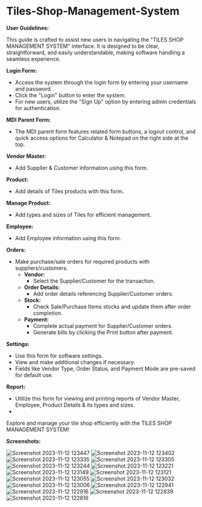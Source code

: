 # Tiles-Shop-Management-System

**User Guidelines:**

This guide is crafted to assist new users in navigating the "TILES SHOP MANAGEMENT SYSTEM" interface. It is designed to be clear, straightforward, and easily understandable, making software handling a seamless experience.

**Login Form:**
- Access the system through the login form by entering your username and password.
- Click the "Login" button to enter the system.
- For new users, utilize the "Sign Up" option by entering admin credentials for authentication.

**MDI Parent Form:**
- The MDI parent form features related form buttons, a logout control, and quick access options for Calculator & Notepad on the right side at the top.

**Vendor Master:**
- Add Supplier & Customer information using this form.

**Product:**
- Add details of Tiles products with this form.

**Manage Product:**
- Add types and sizes of Tiles for efficient management.

**Employee:**
- Add Employee information using this form.

**Orders:**
- Make purchase/sale orders for required products with suppliers/customers.
  - **Vendor:**
    - Select the Supplier/Customer for the transaction.
  - **Order Details:**
    - Add order details referencing Supplier/Customer orders.
  - **Stock:**
    - Check Sale/Purchase Items stocks and update them after order completion.
  - **Payment:**
    - Complete actual payment for Supplier/Customer orders.
    - Generate bills by clicking the Print button after payment.

**Settings:**
- Use this form for software settings.
- View and make additional changes if necessary.
- Fields like Vendor Type, Order Status, and Payment Mode are pre-saved for default use.

**Report:**
- Utilize this form for viewing and printing reports of Vendor Master, Employee, Product Details & its types and sizes.
- 
Explore and manage your tile shop efficiently with the TILES SHOP MANAGEMENT SYSTEM!

**Screenshots:**

![Screenshot 2023-11-12 123447](https://github.com/PraveenChavan-11/Tiles-Shop-Management-System/assets/142572979/5ee7ce9b-24e2-4eb8-ab9b-020d75d363cc)
![Screenshot 2023-11-12 123402](https://github.com/PraveenChavan-11/Tiles-Shop-Management-System/assets/142572979/47a95c00-031b-4dba-879b-7cd2c5bab9a5)
![Screenshot 2023-11-12 123335](https://github.com/PraveenChavan-11/Tiles-Shop-Management-System/assets/142572979/00c23341-806d-468d-8aa7-d7a9f73bba4c)
![Screenshot 2023-11-12 123305](https://github.com/PraveenChavan-11/Tiles-Shop-Management-System/assets/142572979/385ec4bb-45d6-4f27-9de8-f2f77701da8c)
![Screenshot 2023-11-12 123244](https://github.com/PraveenChavan-11/Tiles-Shop-Management-System/assets/142572979/300d4ecb-0803-4fa6-b069-a7f8eabc91ea)
![Screenshot 2023-11-12 123221](https://github.com/PraveenChavan-11/Tiles-Shop-Management-System/assets/142572979/2674a7bd-e6fa-4905-9049-4bb101d03f2a)
![Screenshot 2023-11-12 123149](https://github.com/PraveenChavan-11/Tiles-Shop-Management-System/assets/142572979/0d2d9af1-dead-40eb-b7d5-33e8f8e65b14)
![Screenshot 2023-11-12 123121](https://github.com/PraveenChavan-11/Tiles-Shop-Management-System/assets/142572979/f6bebd58-4404-42d0-8f05-a6d6ed517a87)
![Screenshot 2023-11-12 123055](https://github.com/PraveenChavan-11/Tiles-Shop-Management-System/assets/142572979/55a0a534-6f7e-461b-8b2c-d246e8b8ba25)
![Screenshot 2023-11-12 123032](https://github.com/PraveenChavan-11/Tiles-Shop-Management-System/assets/142572979/b4be7807-0693-41b2-baf3-300c1a934366)
![Screenshot 2023-11-12 123006](https://github.com/PraveenChavan-11/Tiles-Shop-Management-System/assets/142572979/2f2c4d83-6a6d-4fbc-8f35-b65f8c52207d)
![Screenshot 2023-11-12 122941](https://github.com/PraveenChavan-11/Tiles-Shop-Management-System/assets/142572979/9639d174-ecad-4bf3-8154-53c3f342980b)
![Screenshot 2023-11-12 122916](https://github.com/PraveenChavan-11/Tiles-Shop-Management-System/assets/142572979/2c48a253-468d-4258-bec9-aacb31f450c8)
![Screenshot 2023-11-12 122839](https://github.com/PraveenChavan-11/Tiles-Shop-Management-System/assets/142572979/cb6b65cc-3811-40d3-b061-14a4fe80e51c)
![Screenshot 2023-11-12 122816](https://github.com/PraveenChavan-11/Tiles-Shop-Management-System/assets/142572979/e9432df6-cde3-4b2e-a491-f0dd2453f179)
